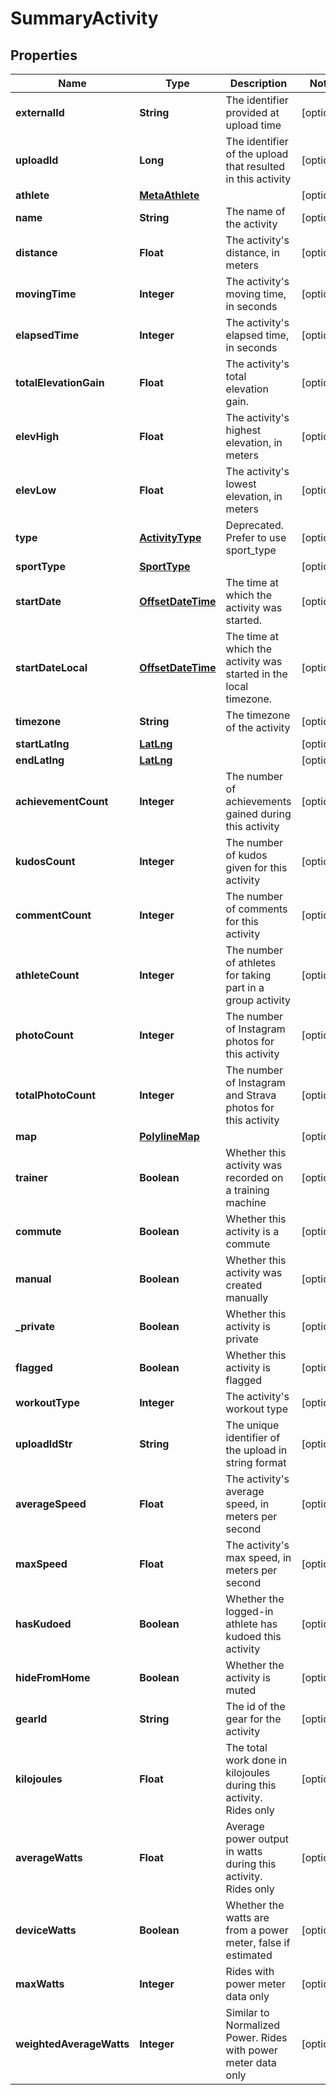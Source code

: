 
# SummaryActivity

## Properties
Name | Type | Description | Notes
------------ | ------------- | ------------- | -------------
**externalId** | **String** | The identifier provided at upload time |  [optional]
**uploadId** | **Long** | The identifier of the upload that resulted in this activity |  [optional]
**athlete** | [**MetaAthlete**](MetaAthlete.md) |  |  [optional]
**name** | **String** | The name of the activity |  [optional]
**distance** | **Float** | The activity&#39;s distance, in meters |  [optional]
**movingTime** | **Integer** | The activity&#39;s moving time, in seconds |  [optional]
**elapsedTime** | **Integer** | The activity&#39;s elapsed time, in seconds |  [optional]
**totalElevationGain** | **Float** | The activity&#39;s total elevation gain. |  [optional]
**elevHigh** | **Float** | The activity&#39;s highest elevation, in meters |  [optional]
**elevLow** | **Float** | The activity&#39;s lowest elevation, in meters |  [optional]
**type** | [**ActivityType**](ActivityType.md) | Deprecated. Prefer to use sport_type |  [optional]
**sportType** | [**SportType**](SportType.md) |  |  [optional]
**startDate** | [**OffsetDateTime**](OffsetDateTime.md) | The time at which the activity was started. |  [optional]
**startDateLocal** | [**OffsetDateTime**](OffsetDateTime.md) | The time at which the activity was started in the local timezone. |  [optional]
**timezone** | **String** | The timezone of the activity |  [optional]
**startLatlng** | [**LatLng**](LatLng.md) |  |  [optional]
**endLatlng** | [**LatLng**](LatLng.md) |  |  [optional]
**achievementCount** | **Integer** | The number of achievements gained during this activity |  [optional]
**kudosCount** | **Integer** | The number of kudos given for this activity |  [optional]
**commentCount** | **Integer** | The number of comments for this activity |  [optional]
**athleteCount** | **Integer** | The number of athletes for taking part in a group activity |  [optional]
**photoCount** | **Integer** | The number of Instagram photos for this activity |  [optional]
**totalPhotoCount** | **Integer** | The number of Instagram and Strava photos for this activity |  [optional]
**map** | [**PolylineMap**](PolylineMap.md) |  |  [optional]
**trainer** | **Boolean** | Whether this activity was recorded on a training machine |  [optional]
**commute** | **Boolean** | Whether this activity is a commute |  [optional]
**manual** | **Boolean** | Whether this activity was created manually |  [optional]
**_private** | **Boolean** | Whether this activity is private |  [optional]
**flagged** | **Boolean** | Whether this activity is flagged |  [optional]
**workoutType** | **Integer** | The activity&#39;s workout type |  [optional]
**uploadIdStr** | **String** | The unique identifier of the upload in string format |  [optional]
**averageSpeed** | **Float** | The activity&#39;s average speed, in meters per second |  [optional]
**maxSpeed** | **Float** | The activity&#39;s max speed, in meters per second |  [optional]
**hasKudoed** | **Boolean** | Whether the logged-in athlete has kudoed this activity |  [optional]
**hideFromHome** | **Boolean** | Whether the activity is muted |  [optional]
**gearId** | **String** | The id of the gear for the activity |  [optional]
**kilojoules** | **Float** | The total work done in kilojoules during this activity. Rides only |  [optional]
**averageWatts** | **Float** | Average power output in watts during this activity. Rides only |  [optional]
**deviceWatts** | **Boolean** | Whether the watts are from a power meter, false if estimated |  [optional]
**maxWatts** | **Integer** | Rides with power meter data only |  [optional]
**weightedAverageWatts** | **Integer** | Similar to Normalized Power. Rides with power meter data only |  [optional]



